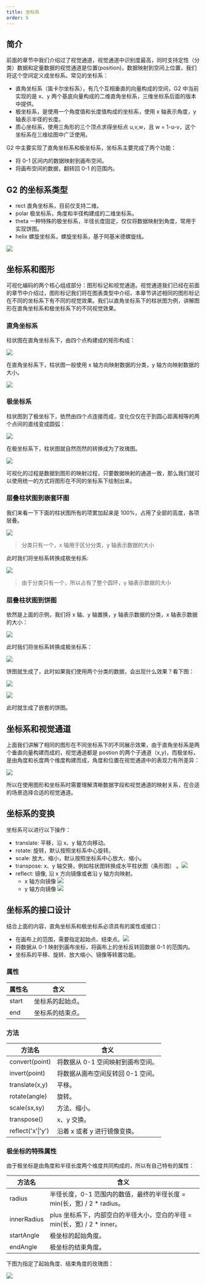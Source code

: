 ```yaml
---
title: 坐标系
order: 5
---
```


## 简介

前面的章节中我们介绍过了视觉通道，视觉通道中识别度最高，同时支持定性（分类）数据和定量数据的视觉通道是位置(position)，数据映射到空间上位置，我们将这个空间定义成坐标系。常见的坐标系：

- 直角坐标系（笛卡尔坐标系），有几个互相垂直的向量构成的空间，G2 中当前实现的是 x、y 两个基底向量构成的二维直角坐标系，三维坐标系后面的版本中提供。
- 极坐标系，是使用一个角度值和长度值构成的坐标系，使用 x 轴表示角度，y 轴表示半径的长度。
- 质心坐标系，使用三角形的三个顶点求得坐标点 u,v,w，且 w = 1-u-v，这个坐标系在三维绘图中广泛使用。

G2 中主要实现了直角坐标系和极坐标系，坐标系主要完成了两个功能：

- 将 0-1 区间内的数据映射到画布空间。
- 将画布空间的数据，翻转回 0-1 的范围内。

## G2 的坐标系类型

- rect 直角坐标系，目前仅支持二维。
- polar 极坐标系，角度和半径构建成的二维坐标系。
- theta 一种特殊的极坐标系，半径长度固定，仅仅将数据映射到角度，常用于实现饼图。
- helix 螺旋坐标系，螺旋坐标系，基于阿基米德螺旋线。

![](https://zos.alipayobjects.com/basement/skylark/0ad680ae14790905900681748d17d9/attach/4080/900/image.png#align=left&display=inline&height=679&originHeight=679&originWidth=904&status=done&style=none&width=904)

## 坐标系和图形

可视化编码的两个核心组成部分：图形标记和视觉通道。视觉通道我们已经在前面的章节中介绍过，图形标记我们将在图表类型中介绍，本章节讲述相同的图形标记在不同的坐标系下有不同的视觉效果。我们以直角坐标系下的柱状图为例，讲解图形在直角坐标系和极坐标系下的不同视觉效果。

### 直角坐标系

柱状图在直角坐标系下，由四个点构建成的矩形构成：

![](https://zos.alipayobjects.com/basement/skylark/0ad6383d14790906774093416d755f/attach/4080/900/image.png#align=left&display=inline&height=250&originHeight=250&originWidth=185&status=done&style=none&width=185)

在直角坐标系下，柱状图一般使用 x 轴方向映射数据的分类，y 轴方向映射数据的大小。

![](https://zos.alipayobjects.com/basement/skylark/0ad680ae14790906987441831d17d3/attach/4080/900/image.png#align=left&display=inline&height=212&originHeight=212&originWidth=396&status=done&style=none&width=396)

### 极坐标系

柱状图到了极坐标下，依然由四个点连接而成，变化仅仅在于到圆心距离相等的两个点间的直线变成圆弧：

![](https://zos.alipayobjects.com/basement/skylark/0ad6383d14790907557403462d755f/attach/4080/900/image.png#align=left&display=inline&height=186&originHeight=186&originWidth=214&status=done&style=none&width=214)

在极坐标系下，柱状图就自然而然的转换成为了玫瑰图。

![](https://zos.alipayobjects.com/basement/skylark/0ad680ae14790908648391844d17d9/attach/4080/900/image.png#align=left&display=inline&height=304&originHeight=304&originWidth=337&status=done&style=none&width=337)

可视化的过程是数据到图形的映射过程，只要数据映射的通道一致，那么我们就可以使用统一的方式将图形在不同的坐标系下绘制出来。

### 层叠柱状图到嵌套环图

我们来看一下下面的柱状图所有的项累加起来是 100%，占用了全部的高度，各项层叠。

![](https://zos.alipayobjects.com/basement/skylark/0ad6383d14790908984276710d7559/attach/4080/900/image.png#align=left&display=inline&height=352&originHeight=352&originWidth=686&status=done&style=none&width=686)

> 分类只有一个，x 轴用于区分分类，y 轴表示数据的大小

此时我们将坐标系转换成极坐标系:

![](https://zos.alipayobjects.com/basement/skylark/0ad680ae14790909146141973d17d3/attach/4080/900/image.png#align=left&display=inline&height=338&originHeight=338&originWidth=353&status=done&style=none&width=353)

> 由于分类只有一个，所以占有了整个圆环，y 轴表示数据的大小

### 层叠柱状图到饼图

依然是上面的示例，我们将 x 轴、y 轴置换，y 轴表示数据的分类，x 轴表示数据的大小：

![](https://zos.alipayobjects.com/basement/skylark/0ad680ae14790909320201915d17d9/attach/4080/900/image.png#align=left&display=inline&height=351&originHeight=351&originWidth=655&status=done&style=none&width=655)

此时我们将坐标系转换成极坐标系：

![](https://zos.alipayobjects.com/basement/skylark/0ad680ae14790909482501932d17d9/attach/4080/900/image.png#align=left&display=inline&height=340&originHeight=340&originWidth=341&status=done&style=none&width=341)

饼图就生成了，此时如果我们使用两个分类的数据，会出现什么效果？看下图：

![](https://zos.alipayobjects.com/basement/skylark/0ad680ae14790909644247959d17cd/attach/4080/900/image.png#align=left&display=inline&height=354&originHeight=354&originWidth=744&status=done&style=none&width=744)

![](https://zos.alipayobjects.com/basement/skylark/0ad6383d14790909800453557d755f/attach/4080/900/image.png#align=left&display=inline&height=354&originHeight=354&originWidth=353&status=done&style=none&width=353)

此时就生成了嵌套的饼图。

## 坐标系和视觉通道

上面我们讲解了相同的图形在不同坐标系下的不同展示效果，由于直角坐标系是两个垂直向量构建而成的，视觉通道都是 postion 的两个子通道（x,y)，而极坐标，是由角度和长度两个维度构建而成，角度和位置在视觉通道中的表现力有所差异：

![](https://zos.alipayobjects.com/rmsportal/SbFIAczdQaCpyKV.png#align=left&display=inline&height=697&originHeight=697&originWidth=932&status=done&style=none&width=932)

所以在使用图形和坐标系时需要理解清晰数据字段和视觉通道的映射关系，在合适的场景选择合适的视觉通道。

## 坐标系的变换

坐标系可以进行以下操作：

- translate: 平移，沿 x、y 轴方向移动。
- rotate: 旋转，默认按照坐标系中心旋转。
- scale: 放大、缩小，默认按照坐标系中心放大、缩小。
- transpose: x、y 轴交换，例如柱状图转换成水平柱状图（条形图） 。![](https://zos.alipayobjects.com/basement/skylark/0ad6383d14790910260966753d7559/attach/4080/900/image.png#align=left&display=inline&height=342&originHeight=342&originWidth=736&status=done&style=none&width=736)
- reflect: 镜像, 沿 x 方向镜像或者沿 y 轴方向映射。
  - x 轴方向镜像
    ![](https://zos.alipayobjects.com/basement/skylark/0ad680ae14790910476297984d17cd/attach/4080/900/image.png#align=left&display=inline&height=404&originHeight=404&originWidth=802&status=done&style=none&width=802)
  - y 轴方向镜像
    ![](https://zos.alipayobjects.com/basement/skylark/0ad680ae14790910692892085d17d3/attach/4080/900/image.png#align=left&display=inline&height=404&originHeight=404&originWidth=814&status=done&style=none&width=814)

## 坐标系的接口设计

结合上面的内容，直角坐标系和极坐标系必须具有的属性或接口：

- 在画布上的范围，需要指定起始点、结束点。![](https://os.alipayobjects.com/rmsportal/uDqMRYlwVbfsdJb.png#align=left&display=inline&height=746&originHeight=746&originWidth=818&status=done&style=none&width=818)
- 将数据从 0-1 映射到画布坐标，将画布上的坐标反转回数据 0-1 的范围内。
- 坐标系的平移、旋转、放大缩小、镜像等转置功能。

### 属性

| 属性名 | 含义             |
| ------ | ---------------- |
| start  | 坐标系的起始点。 |
| end    | 坐标系的结束点。 |

### 方法

| 方法名                | 含义                              |
| --------------------- | --------------------------------- |
| convert(point)        | 将数据从 0-1 空间映射到画布空间。 |
| invert(point)         | 将数据从画布空间反转回 0-1 空间。 |
| translate(x,y)        | 平移。                            |
| rotate(angle)         | 旋转。                            |
| scale(sx,sy)          | 方法、缩小。                      |
| transpose()           | x、y 交换。                       |
| reflect('x'&#124;'y') | 沿着 x 或者 y 进行镜像变换。      |

###

### 极坐标的特殊属性

由于极坐标是由角度和半径长度两个维度共同构成的，所以有自己特有的属性：

| 方法名      | 含义                                                                       |
| ----------- | -------------------------------------------------------------------------- |
| radius      | 半径长度，0-1 范围内的数值，最终的半径长度 = min(长，宽) / 2 \* radius。   |
| innerRadius | plus 坐标系下，内部空白的半径大小，空白的半径 = min(长，宽) / 2 \* inner。 |
| startAngle  | 极坐标的起始角度。                                                         |
| endAngle    | 极坐标的结束角度。                                                         |

下图为指定了起始角度、结束角度的玫瑰图：

![](https://zos.alipayobjects.com/basement/skylark/0ad680ae14790910901892109d17d3/attach/4080/900/image.png#align=left&display=inline&height=550&originHeight=550&originWidth=620&status=done&style=none&width=620)
